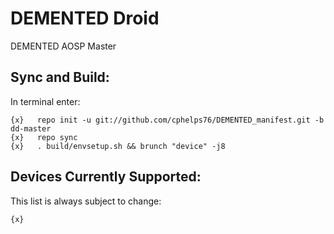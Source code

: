 
DEMENTED Droid
==============

DEMENTED AOSP Master

Sync and Build:
---------------

In terminal enter:

    {x}   repo init -u git://github.com/cphelps76/DEMENTED_manifest.git -b dd-master
    {x}   repo sync
    {x}   . build/envsetup.sh && brunch "device" -j8

Devices Currently Supported:
----------------------------

This list is always subject to change:

    {x}

